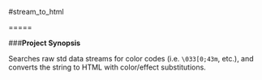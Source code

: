 #stream_to_html

=====

###**Project Synopsis**

Searches raw std data streams for color codes (i.e. ```\033[0;43m```, etc.), and converts the string to HTML with color/effect substitutions.
